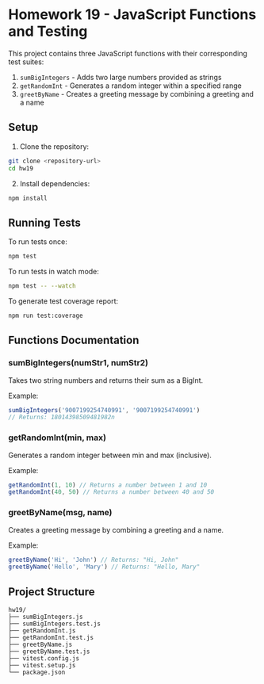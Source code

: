 # Homework 19 - JavaScript Functions and Testing

This project contains three JavaScript functions with their corresponding test suites:

1. `sumBigIntegers` - Adds two large numbers provided as strings
2. `getRandomInt` - Generates a random integer within a specified range
3. `greetByName` - Creates a greeting message by combining a greeting and a name

## Setup

1. Clone the repository:
```bash
git clone <repository-url>
cd hw19
```

2. Install dependencies:
```bash
npm install
```

## Running Tests

To run tests once:
```bash
npm test
```

To run tests in watch mode:
```bash
npm test -- --watch
```

To generate test coverage report:
```bash
npm run test:coverage
```

## Functions Documentation

### sumBigIntegers(numStr1, numStr2)
Takes two string numbers and returns their sum as a BigInt.

Example:
```javascript
sumBigIntegers('9007199254740991', '9007199254740991')
// Returns: 18014398509481982n
```

### getRandomInt(min, max)
Generates a random integer between min and max (inclusive).

Example:
```javascript
getRandomInt(1, 10) // Returns a number between 1 and 10
getRandomInt(40, 50) // Returns a number between 40 and 50
```

### greetByName(msg, name)
Creates a greeting message by combining a greeting and a name.

Example:
```javascript
greetByName('Hi', 'John') // Returns: "Hi, John"
greetByName('Hello', 'Mary') // Returns: "Hello, Mary"
```

## Project Structure
```
hw19/
├── sumBigIntegers.js
├── sumBigIntegers.test.js
├── getRandomInt.js
├── getRandomInt.test.js
├── greetByName.js
├── greetByName.test.js
├── vitest.config.js
├── vitest.setup.js
└── package.json
```
